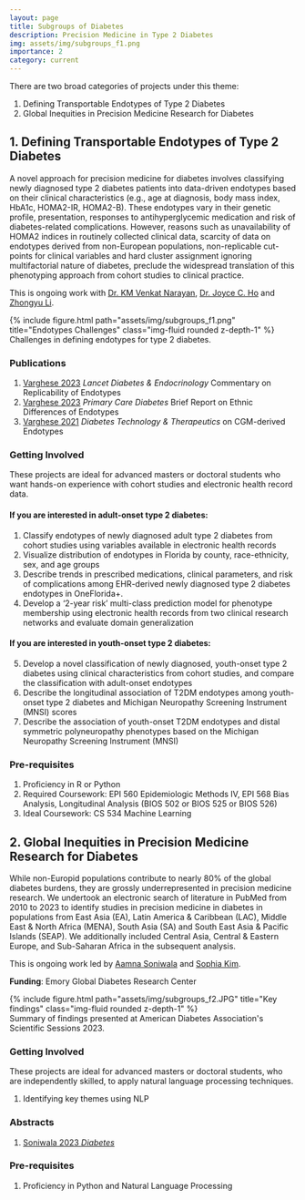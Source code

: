 ```yaml
---
layout: page
title: Subgroups of Diabetes
description: Precision Medicine in Type 2 Diabetes
img: assets/img/subgroups_f1.png
importance: 2
category: current
---
```


There are two broad categories of projects under this theme:
1. Defining Transportable Endotypes of Type 2 Diabetes
2. Global Inequities in Precision Medicine Research for Diabetes


## 1. Defining Transportable Endotypes of Type 2 Diabetes

A novel approach for precision medicine for diabetes involves classifying newly diagnosed type 2 diabetes patients into data-driven endotypes based on their clinical characteristics (e.g., age at diagnosis, body mass index, HbA1c, HOMA2-IR, HOMA2-B). These endotypes vary in their genetic profile, presentation, responses to antihyperglycemic medication and risk of diabetes-related complications. However, reasons such as unavailability of HOMA2 indices in routinely collected clinical data, scarcity of data on endotypes derived from non-European populations, non-replicable cut-points for clinical variables and hard cluster assignment ignoring multifactorial nature of diabetes, preclude the widespread translation of this phenotyping approach from cohort studies to clinical practice. 


This is ongoing work with [Dr. KM Venkat Narayan](https://sph.emory.edu/faculty/profile/index.php?FID=kabayam-venkat%20narayan-12559), [Dr. Joyce C. Ho](https://joyceho.github.io/) and [Zhongyu Li](https://www.linkedin.com/in/zhongyu-li-46680924b).


<div class="row">
    <div class="col-sm mt-3 mt-md-0">
        {% include figure.html path="assets/img/subgroups_f1.png" title="Endotypes Challenges" class="img-fluid rounded z-depth-1" %}
    </div>
</div>
<div class="caption">
    Challenges in defining endotypes for type 2 diabetes.
</div>


### Publications
1. [Varghese 2023](https://www.thelancet.com/journals/landia/article/PIIS2213-8587(23)00195-X/fulltext) *Lancet Diabetes & Endocrinology* Commentary on Replicability of Endotypes
2. [Varghese 2023](https://www.primary-care-diabetes.com/article/S1751-9918(22)00151-6/fulltext) *Primary Care Diabetes* Brief Report on Ethnic Differences of Endotypes
3. [Varghese 2021](https://pubmed.ncbi.nlm.nih.gov/33720761/) *Diabetes Technology & Therapeutics* on CGM-derived Endotypes

### Getting Involved
These projects are ideal for advanced masters or doctoral students who want hands-on experience with cohort studies and electronic health record data.

#### If you are interested in adult-onset type 2 diabetes:
1. Classify endotypes of newly diagnosed adult type 2 diabetes from cohort studies using variables available in electronic health records
2. Visualize distribution of endotypes in Florida by county, race-ethnicity, sex, and age groups
3. Describe trends in prescribed medications, clinical parameters, and risk of complications among EHR-derived newly diagnosed type 2 diabetes endotypes in OneFlorida+. 
4. Develop a ‘2-year risk’ multi-class prediction model for phenotype membership using electronic health records from two clinical research networks and evaluate domain generalization

#### If you are interested in youth-onset type 2 diabetes:
5. Develop a novel classification of newly diagnosed, youth-onset type 2 diabetes using clinical characteristics from cohort studies, and compare the classification with adult-onset endotypes
6. Describe the longitudinal association of T2DM endotypes among youth-onset type 2 diabetes and Michigan Neuropathy Screening Instrument (MNSI) scores
7. Describe the association of youth-onset T2DM endotypes and distal symmetric polyneuropathy phenotypes based on the Michigan Neuropathy Screening Instrument (MNSI)


### Pre-requisites
1. Proficiency in R or Python
2. Required Coursework: EPI 560 Epidemiologic Methods IV, EPI 568 Bias Analysis, Longitudinal Analysis (BIOS 502 or BIOS 525 or BIOS 526)
3. Ideal Coursework: CS 534 Machine Learning

## 2. Global Inequities in Precision Medicine Research for Diabetes

While non-Europid populations contribute to nearly 80% of the global diabetes burdens, they are grossly underrepresented in precision medicine research.  We undertook an electronic search of literature in PubMed from 2010 to 2023 to identify studies in precision medicine in diabetes in populations from East Asia (EA), Latin America & Caribbean (LAC), Middle East & North Africa (MENA), South Asia (SA) and South East Asia & Pacific Islands (SEAP). We additionally included Central Asia, Central & Eastern Europe, and Sub-Saharan Africa in the subsequent analysis.


This is ongoing work led by [Aamna Soniwala](https://www.linkedin.com/in/aamna-soniwala-1524561b3) and [Sophia Kim](https://www.linkedin.com/in/sophia-kim-b796a3251).

**Funding**: Emory Global Diabetes Research Center

<div class="row">
    <div class="col-sm mt-3 mt-md-0">
        {% include figure.html path="assets/img/subgroups_f2.JPG" title="Key findings" class="img-fluid rounded z-depth-1" %}
    </div>
</div>
<div class="caption">
    Summary of findings presented at American Diabetes Association's Scientific Sessions 2023.
</div>


### Getting Involved
These projects are ideal for advanced masters or doctoral students, who are independently skilled, to apply natural language processing techniques.

1. Identifying key themes using NLP


### Abstracts
1. [Soniwala 2023 *Diabetes*](https://diabetesjournals.org/diabetes/article/72/Supplement_1/222-LB/149264)

### Pre-requisites
1. Proficiency in Python and Natural Language Processing
